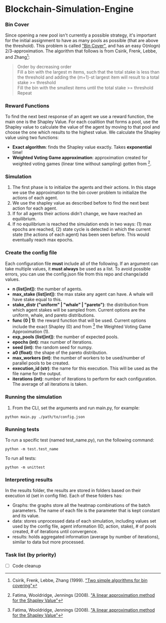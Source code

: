 # Blockchain-Simulation-Engine

### Bin Cover
Since opening a new pool isn't currently a possible strategy, it's important for the initial assignment to have as many pools as possible (that are above the threshold). This problem is called ["Bin Cover"](https://en.wikipedia.org/wiki/Bin_covering_problem), and has an easy O(nlogn) 2/3-approximation. The algorithm that follows is from Csirik, Frenk, Lebbe, and Zhang[^1]:
> Order by decreasing order<br/>
> Fill a bin with the largest m items, such that the total stake is less than the threshold and adding the (m+1)-st largest item will result to a total stake >= threshold<br/>
> Fill the bin with the smallest items until the total stake >= threshold<br/>
> Repeat

### Reward Functions
To find the next best response of an agent we use a reward function, the main one is the Shapley Value. For each coalition that forms a pool, use the Shapley value to calculate the value of the agent by moving to that pool and choose the one which results to the highest value. We calculate the Shapley value using two functions:
- **Exact algorithm**: finds the Shapley value exactly. Takes **exponential** time!
- **Weighted Voting Game approximation**: approximation created for weighted voting games (linear time without sampling) gotten from [^2].

### Simulation
1. The first phase is to initialize the agents and their actions. In this stage we use the approximation to the bin cover problem to initialize the actions of each agent.
2. We use the shapley value as described before to find the next best action for each agent.
3. If for all agents their actions didn't change, we have reached an equilibrium.
4. If no equilibrium is reached the simulation ends in two ways: (1) max epochs are reached, (2) state cycle is detected in which the current state (the actions of each agent) has been seen before. This would eventually reach max epochs.

### Create the config file
Each configuration file **must** include all of the following. If an argument can take multiple values, it **must always** be used as a list.
To avoid possible errors, you can use the config.json file from this repo and change/add values.

- **n (list[int])**: the number of agents.
- **max_stake (list[int])**: the max stake any agent can have. A whale will have stake equal to this.
- **stake_distr ("uniform" | "whale" | "pareto")**: the distribution from which agent stakes will be sampled from. Current options are the uniform, whale, and pareto distributions.
- **func (0 | 1)**: the reward function that will be used. Current options include the exact Shapley (0) and from [^2] the Weighted Voting Game Approximation (1).
- **exp_pools (list[int])**: the number of expected pools.
- **epochs (int)**: max number of iterations.
- **seed (int)**: the random seed for numpy.
- **a0 (float)**: the shape of the pareto distribution.
- **max_workers (int)**: the number of workers to be used/number of parallel pools to be created.
- **execution_id (str)**: the name for this execution. This will be used as the file name for the output.
- **iterations (int)**: number of iterations to perform for each configuration. The average of all iterations is taken.

### Running the simulation
1. From the CLI, set the arguments and run main.py, for example:
```
python main.py ./path/to/config.json
```

### Running tests
To run a specific test (named test_name.py), run the following command:
```
python -m test.test_name
```

To run all tests:
```
python -m unittest
```

### Interpreting results
In the results folder, the results are stored in folders based on their execution id (set in config file). Each of these folders has:
 - Graphs: the graphs store all the heatmap combinations of the batch parameters. The name of each file is the parameter that is kept constant and its value.
 - data: stores unprocessed data of each simulation, including values set used by the config file, agent information (ID, action, stake), # of pools created, # of iterations until convergence.
 - results: holds aggregated information (average by number of iterations), similar to data but more processed.

### Task list (by priority)
- [ ] Code cleanup

[^1]: Csirik, Frenk, Lebbe, Zhang (1999). ["Two simple algorithms for bin covering"](https://cyber.bibl.u-szeged.hu/index.php/actcybern/article/view/3507)
[^2]: Fatima, Wooldridge, Jennings (2008). ["A linear approximation method for the Shapley Value"](https://doi.org/10.1016/j.artint.2008.05.003)
